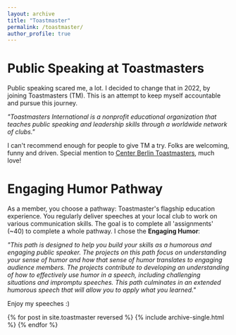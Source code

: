 ```yaml
---
layout: archive
title: "Toastmaster"
permalink: /toastmaster/
author_profile: true
---
```


# Public Speaking at Toastmasters

Public speaking scared me, a lot. I decided to change that in 2022, by joining Toastmasters (TM). This is an attempt to keep myself accountable and pursue this journey.

*"Toastmasters International is a nonprofit educational organization that teaches public speaking and leadership skills through a worldwide network of clubs."*

I can't recommend enough for people to give TM a try. Folks are welcoming, funny and driven. Special mention to [Center Berlin Toastmasters](https://centerberlin-toastmasters.de/), much love!


# Engaging Humor Pathway
As a member, you choose a pathway: Toastmaster's flagship education experience. You regularly deliver speeches at your local club to work on various communication skills. The goal is to complete all 'assignments' (~40) to complete a whole pathway. I chose the **Engaging Humor**:


*"This path is designed to help you build your skills as a humorous and engaging public speaker. The projects on this path focus on understanding your sense of humor and how that sense of humor translates to engaging audience members. The projects contribute to developing an understanding of how to effectively use humor in a speech, including challenging situations and impromptu speeches. This path culminates in an extended humorous speech that will allow you to apply what you learned."*

Enjoy my speeches :)

{% for post in site.toastmaster reversed %}
  {% include archive-single.html %}
{% endfor %}
